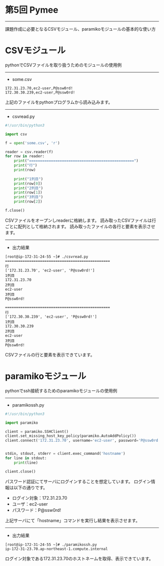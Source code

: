 <!-- page_number: true -->

# 第5回 Pymee

---
課題作成に必要となるCSVモジュール、paramikoモジュールの基本的な使い方

# CSVモジュール

pythonでCSVファイルを取り扱うためのモジュールの使用例

---

+ some.csv
```
172.31.23.70,ec2-user,P@ssw0rd!
172.30.30.239,ec2-user,P@ssw0rd!
```
上記のファイルをpythonプログラムから読み込みます。

---
+ csvread.py
```python
#!/usr/bin/python3

import csv

f = open('some.csv', 'r')

reader = csv.reader(f)
for row in reader:
    print("================================================")
    print("行")
    print(row)
   
    print("1列目") 
    print(row[0])
    print("2列目") 
    print(row[1])
    print("3列目") 
    print(row[2])

f.close()
```
CSVファイルをオープンしreaderに格納します。
読み取ったCSVファイルは行ごとに配列として格納されます。
読み取ったファイルの各行と要素を表示させます。

---
+ 出力結果
```
[root@ip-172-31-24-55 ~]# ./csvread.py
================================================
行
['172.31.23.70', 'ec2-user', 'P@ssw0rd!']
1列目
172.31.23.70
2列目
ec2-user
3列目
P@ssw0rd!

================================================
行
['172.30.30.239', 'ec2-user', 'P@ssw0rd!']
1列目
172.30.30.239
2列目
ec2-user
3列目
P@ssw0rd!
```
CSVファイルの行と要素を表示できています。


# paramikoモジュール

pythonでssh接続するためのparamikoモジュールの使用例

---

+ paramikossh.py
```python
#!/usr/bin/python3

import paramiko

client = paramiko.SSHClient()
client.set_missing_host_key_policy(paramiko.AutoAddPolicy())
client.connect('172.31.23.70', username='ec2-user', password='P@ssw0rd!')


stdin, stdout, stderr = client.exec_command('hostname')
for line in stdout:
    print(line)

client.close()
```
パスワード認証にてサーバにログインすることを想定しています。
ログイン情報は以下の通りです。
+ ログイン対象：172.31.23.70
+ ユーザ：ec2-user
+ パスワード：P@ssw0rd!

上記サーバにて「hostname」コマンドを実行し結果を表示させます。

---
+ 出力結果
```
[root@ip-172-31-24-55 ~]# ./paramikossh.py 
ip-172-31-23.70.ap-northeast-1.compute.internal
```
ログイン対象である172.31.23.70のホストネームを取得、表示できています。
